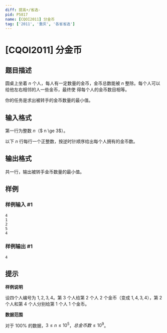 ```yaml
---
diff: 提高+/省选-
pid: P5817
name: [CQOI2011] 分金币
tag: ['2011', '重庆', '各省省选']
---
```

# [CQOI2011] 分金币
## 题目描述

圆桌上坐着 $n$ 个人，每人有一定数量的金币，金币总数能被 $n$ 整除。每个人可以给他左右相邻的人一些金币，最终使
得每个人的金币数目相等。

你的任务是求出被转手的金币数量的最小值。
## 输入格式

第一行为整数 $n$（$ n \ge 3$）。

以下 $n$ 行每行一个正整数，按逆时针顺序给出每个人拥有的金币数。

## 输出格式

共一行，输出被转手金币数量的最小值。
## 样例

### 样例输入 #1
```
4
1
2
5
4

```
### 样例输出 #1
```
4

```
## 提示

**样例说明**

设四个人编号为 $1,2,3,4$。第 $3$ 个人给第 $2$ 个人 $2$ 个金币（变成 $1,4,3,4$），第 $2$ 个人和第 $4$ 个人分别给第 $1$ 个人 $1$ 个金币。

**数据范围**

对于 $100\%$ 的数据，$3 \le n \le 10^5$，$总金币数 \le 10^9$。
